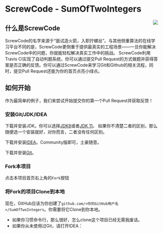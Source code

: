 # ScrewCode - SumOfTwoIntegers 

<img align="right" src="https://avatars3.githubusercontent.com/u/45724054">

## 什么是ScrewCode

ScrewCode的名字来源于“面试造火箭，入职拧螺丝”。与其他侧重算法的在线学习平台不同的是，ScrewCode更侧重于提供最真实的工程场景——一旦你能解决ScrewCode中的问题，你就能轻松解决真实工作中的挑战。
ScrewCode利用Travis CI实现了自动判题系统，你可以通过提交Pull Request的方式做题并获得答案是否正确的反馈。你可以通过ScrewCode来学习Git和Github的相关流程，同时，提交Pull Request还能为你的首页点亮小绿点。

## 如何开始

作为最简单的例子，我们来尝试开始提交你的第一个Pull Request并获取反馈！

### 安装Git/JDK/IDEA

下载并安装JDK。你可以选择[JDK8](https://www.oracle.com/technetwork/java/javase/downloads/jdk8-downloads-2133151.html)或者[JDK 11](https://www.oracle.com/technetwork/java/javase/downloads/jdk11-downloads-5066655.html)。
如果你不清楚二者的区别，那么随便选一个安装就好，对你而言，二者没有任何区别。

下载并安装[IDEA](https://www.jetbrains.com/idea/download/)。Community版即可，土豪随意。

下载并安装[Git](https://git-scm.com/downloads)。

### Fork本项目 

点击本项目首页右上角的`Fork`按钮

### 将Fork的项目Clone到本地

现在，GitHub应该为你创建了`github.com/<你的GitHub用户名>/SumOfTwoIntegers`。你需要将它Clone到你本地。

- 如果你习惯命令行，那么很好，怎么clone这个项目已经无需我废话。
- 如果你从未使用过Git，请打开IDEA：





